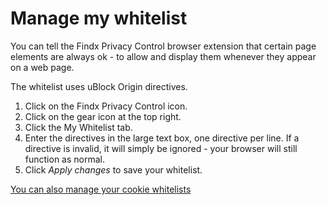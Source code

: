 # Manage my whitelist

You can tell the Findx Privacy Control browser extension that certain page elements are always ok - to allow and display them whenever they appear on a web page. 

The whitelist uses uBlock Origin directives.

1. Click on the Findx Privacy Control icon.
2. Click on the gear icon at the top right.
3. Click the My Whitelist tab.
4. Enter the directives in the large text box, one directive per line. If a directive is invalid, it will simply be ignored - your browser will still function as normal. 
5. Click *Apply changes* to save your whitelist.

[You can also manage your cookie whitelists](/en/privacycontrol/managecookies)

